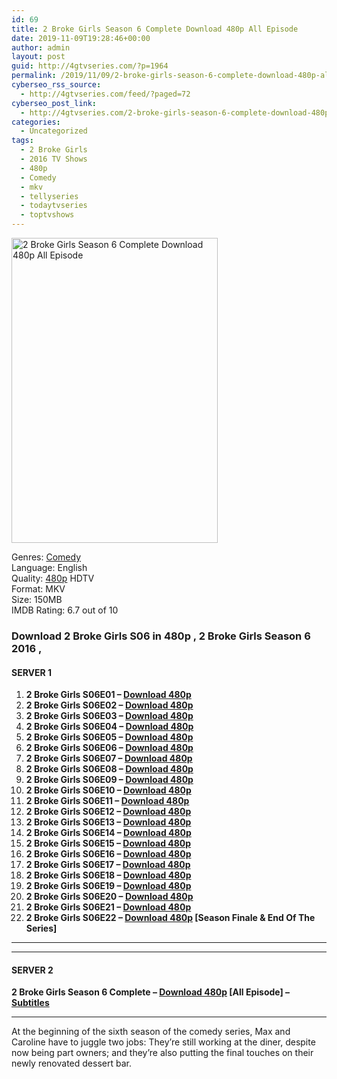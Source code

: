 ```yaml
---
id: 69
title: 2 Broke Girls Season 6 Complete Download 480p All Episode
date: 2019-11-09T19:28:46+00:00
author: admin
layout: post
guid: http://4gtvseries.com/?p=1964
permalink: /2019/11/09/2-broke-girls-season-6-complete-download-480p-all-episode/
cyberseo_rss_source:
  - http://4gtvseries.com/feed/?paged=72
cyberseo_post_link:
  - http://4gtvseries.com/2-broke-girls-season-6-complete-download-480p-all-episode/
categories:
  - Uncategorized
tags:
  - 2 Broke Girls
  - 2016 TV Shows
  - 480p
  - Comedy
  - mkv
  - tellyseries
  - todaytvseries
  - toptvshows
---
```

<img loading="lazy" class="aligncenter" src="https://2.bp.blogspot.com/-dz4zRo-OqWs/XccSKRPTtQI/AAAAAAAAAL0/TFvS9BZmrp8i9elFl1XUyxGWBPO-eWGXQCK4BGAYYCw/s1600/2%2BBroke%2BGirls%2BSeason%2B6.jpg" alt="2 Broke Girls Season 6 Complete Download 480p All Episode" width="330" height="488" />

Genres:&nbsp;<a href="http://4gtvseries.com/tag/comedy/" data-wpel-link="internal">Comedy</a>  
Language: English  
Quality:&nbsp;<a href="http://4gtvseries.com/tag/480p/" data-wpel-link="internal">480p</a> HDTV  
Format: MKV  
Size: 150MB  
IMDB Rating: 6.7 out of 10

### **Download 2 Broke Girls S06 in 480p , 2 Broke Girls Season 6 2016 ,&nbsp;**

#### <span><strong>SERVER 1</strong></span>

  1. **2 Broke Girls S06E01 – <a href="http://slink.dl480p.xyz/F4ZQ" data-wpel-link="external" target="_blank" rel="nofollow external noopener noreferrer" class="wpel-icon-left"><i class="wpel-icon fa fa-download" aria-hidden="true"></i>Download 480p</a>**
  2. **2 Broke Girls S06E02 – <a href="http://slink.dl480p.xyz/V8ge6h8L" data-wpel-link="external" target="_blank" rel="nofollow external noopener noreferrer" class="wpel-icon-left"><i class="wpel-icon fa fa-download" aria-hidden="true"></i>Download 480p</a>**
  3. **2 Broke Girls S06E03 – <a href="http://slink.dl480p.xyz/UROBly" data-wpel-link="external" target="_blank" rel="nofollow external noopener noreferrer" class="wpel-icon-left"><i class="wpel-icon fa fa-download" aria-hidden="true"></i>Download 480p</a>**
  4. **2 Broke Girls S06E04 – <a href="http://slink.dl480p.xyz/PuUF" data-wpel-link="external" target="_blank" rel="nofollow external noopener noreferrer" class="wpel-icon-left"><i class="wpel-icon fa fa-download" aria-hidden="true"></i>Download 480p</a>**
  5. **2 Broke Girls S06E05 – <a href="http://slink.dl480p.xyz/IREA2sAk" data-wpel-link="external" target="_blank" rel="nofollow external noopener noreferrer" class="wpel-icon-left"><i class="wpel-icon fa fa-download" aria-hidden="true"></i>Download 480p</a>**
  6. **2 Broke Girls S06E06 – <a href="http://slink.dl480p.xyz/V44MoP9t" data-wpel-link="external" target="_blank" rel="nofollow external noopener noreferrer" class="wpel-icon-left"><i class="wpel-icon fa fa-download" aria-hidden="true"></i>Download 480p</a>**
  7. **2 Broke Girls S06E07 – <a href="http://slink.dl480p.xyz/Ploj3Q5E" data-wpel-link="external" target="_blank" rel="nofollow external noopener noreferrer" class="wpel-icon-left"><i class="wpel-icon fa fa-download" aria-hidden="true"></i>Download 480p</a>**
  8. **2 Broke Girls S06E08 – <a href="http://slink.dl480p.xyz/o2pFMj0" data-wpel-link="external" target="_blank" rel="nofollow external noopener noreferrer" class="wpel-icon-left"><i class="wpel-icon fa fa-download" aria-hidden="true"></i>Download 480p</a>**
  9. **2 Broke Girls S06E09 – <a href="http://slink.dl480p.xyz/wXNh3Fi" data-wpel-link="external" target="_blank" rel="nofollow external noopener noreferrer" class="wpel-icon-left"><i class="wpel-icon fa fa-download" aria-hidden="true"></i>Download 480p</a>**
 10. **2 Broke Girls S06E10 – <a href="http://slink.dl480p.xyz/Gr2rGTO" data-wpel-link="external" target="_blank" rel="nofollow external noopener noreferrer" class="wpel-icon-left"><i class="wpel-icon fa fa-download" aria-hidden="true"></i>Download 480p</a>**
 11. **2 Broke Girls S06E11 – <a href="http://slink.dl480p.xyz/jadviRB" data-wpel-link="external" target="_blank" rel="nofollow external noopener noreferrer" class="wpel-icon-left"><i class="wpel-icon fa fa-download" aria-hidden="true"></i>Download 480p</a>**
 12. **2 Broke Girls S06E12 – <a href="http://slink.dl480p.xyz/93I7" data-wpel-link="external" target="_blank" rel="nofollow external noopener noreferrer" class="wpel-icon-left"><i class="wpel-icon fa fa-download" aria-hidden="true"></i>Download 480p</a>**
 13. **2 Broke Girls S06E13 – <a href="http://slink.dl480p.xyz/t6kwb" data-wpel-link="external" target="_blank" rel="nofollow external noopener noreferrer" class="wpel-icon-left"><i class="wpel-icon fa fa-download" aria-hidden="true"></i>Download 480p</a>**
 14. **2 Broke Girls S06E14 – <a href="http://slink.dl480p.xyz/C1MK7J" data-wpel-link="external" target="_blank" rel="nofollow external noopener noreferrer" class="wpel-icon-left"><i class="wpel-icon fa fa-download" aria-hidden="true"></i>Download 480p</a>**
 15. **2 Broke Girls S06E15 – <a href="http://slink.dl480p.xyz/SnJEte" data-wpel-link="external" target="_blank" rel="nofollow external noopener noreferrer" class="wpel-icon-left"><i class="wpel-icon fa fa-download" aria-hidden="true"></i>Download 480p</a>**
 16. **2 Broke Girls S06E16 – <a href="http://slink.dl480p.xyz/ABXGi" data-wpel-link="external" target="_blank" rel="nofollow external noopener noreferrer" class="wpel-icon-left"><i class="wpel-icon fa fa-download" aria-hidden="true"></i>Download 480p</a>**
 17. **2 Broke Girls S06E17 – <a href="http://slink.dl480p.xyz/nSAS" data-wpel-link="external" target="_blank" rel="nofollow external noopener noreferrer" class="wpel-icon-left"><i class="wpel-icon fa fa-download" aria-hidden="true"></i>Download 480p</a>**
 18. **2 Broke Girls S06E18 – <a href="http://slink.dl480p.xyz/h4E6" data-wpel-link="external" target="_blank" rel="nofollow external noopener noreferrer" class="wpel-icon-left"><i class="wpel-icon fa fa-download" aria-hidden="true"></i>Download 480p</a>**
 19. **2 Broke Girls S06E19 – <a href="http://slink.dl480p.xyz/26fWi" data-wpel-link="external" target="_blank" rel="nofollow external noopener noreferrer" class="wpel-icon-left"><i class="wpel-icon fa fa-download" aria-hidden="true"></i>Download 480p</a>**
 20. **2 Broke Girls S06E20 – <a href="http://slink.dl480p.xyz/tCaR" data-wpel-link="external" target="_blank" rel="nofollow external noopener noreferrer" class="wpel-icon-left"><i class="wpel-icon fa fa-download" aria-hidden="true"></i>Download 480p</a>**
 21. **2 Broke Girls S06E21 – <a href="http://slink.dl480p.xyz/u6FR" data-wpel-link="external" target="_blank" rel="nofollow external noopener noreferrer" class="wpel-icon-left"><i class="wpel-icon fa fa-download" aria-hidden="true"></i>Download 480p</a>**
 22. **2 Broke Girls S06E22 – <a href="http://slink.dl480p.xyz/Ptx2DFw" data-wpel-link="external" target="_blank" rel="nofollow external noopener noreferrer" class="wpel-icon-left"><i class="wpel-icon fa fa-download" aria-hidden="true"></i>Download 480p</a> [Season Finale & End Of The Series]**

* * *

* * *

#### <span><strong>SERVER 2</strong></span>

**2 Broke Girls Season 6 Complete – <a href="http://dl480p.xyz/1798/" data-wpel-link="external" target="_blank" rel="nofollow external noopener noreferrer" class="wpel-icon-left"><i class="wpel-icon fa fa-download" aria-hidden="true"></i>Download 480p</a> [All Episode] – <a href="https://subscene.com/subtitles/2-broke-girls-sixth-season" data-wpel-link="external" target="_blank" rel="nofollow external noopener noreferrer" class="wpel-icon-left"><i class="wpel-icon fa fa-download" aria-hidden="true"></i>Subtitles</a>**

* * *

At the beginning of the sixth season of the comedy series, Max and Caroline have to juggle two jobs: They’re still working at the diner, despite now being part owners; and they’re also putting the final touches on their newly renovated dessert bar.

<div align="center">
</div>